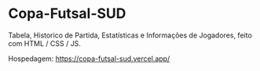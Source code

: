 # Copa-Futsal-SUD

Tabela, Historico de Partida, Estatísticas e Informações de Jogadores, feito com HTML / CSS / JS.

Hospedagem: https://copa-futsal-sud.vercel.app/


